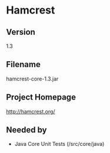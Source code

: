 # Hamcrest

## Version

1.3

## Filename

hamcrest-core-1.3.jar

## Project Homepage

http://hamcrest.org/

## Needed by

- Java Core Unit Tests (/src/core/java)